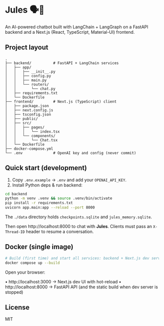 # Jules 🗣️🤖

An AI-powered chatbot built with LangChain + LangGraph on a FastAPI backend and a Next.js (React, TypeScript, Material-UI) frontend.

## Project layout

```
.
├── backend/          # FastAPI + LangChain services
│   ├── app/
│   │   ├── __init__.py
│   │   ├── config.py
│   │   ├── main.py
│   │   └── routers/
│   │       └── chat.py
│   ├── requirements.txt
│   └── Dockerfile
├── frontend/         # Next.js (TypeScript) client
│   ├── package.json
│   ├── next.config.js
│   ├── tsconfig.json
│   ├── public/
│   ├── src/
│   │   ├── pages/
│   │   │   └── index.tsx
│   │   └── components/
│   │       └── Chat.tsx
│   └── Dockerfile
├── docker-compose.yml
└── .env              # OpenAI key and config (never commit)
```

## Quick start (development)

1. Copy `.env.example` → `.env` and add your `OPENAI_API_KEY`.
2. Install Python deps & run backend:

```bash
cd backend
python -m venv .venv && source .venv/bin/activate
pip install -r requirements.txt
uvicorn app.main:app --reload --port 8000
```

The `./data` directory holds `checkpoints.sqlite` and `jules_memory.sqlite`.

Then open http://localhost:8000 to chat with **Jules**.
Clients must pass an `X-Thread-ID` header to resume a conversation.

## Docker (single image)

```bash
# Build (first time) and start all services: backend + Next.js dev server
docker compose up --build
```

Open your browser:

• http://localhost:3000  → Next.js dev UI with hot-reload
• http://localhost:8000  → FastAPI API (and the static build when dev server is stopped)

## License

MIT
